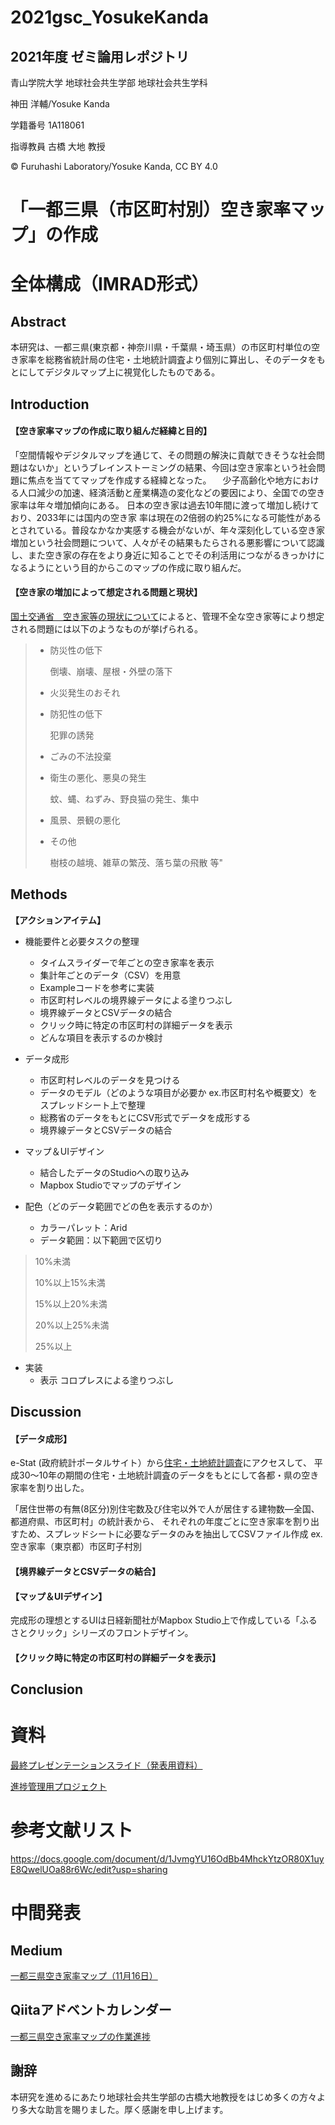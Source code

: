 # 2021gsc_YosukeKanda
## 2021年度 ゼミ論用レポジトリ

青山学院大学 地球社会共生学部 地球社会共生学科

神田 洋輔/Yosuke Kanda

学籍番号 1A118061

指導教員 古橋 大地 教授

© Furuhashi Laboratory/Yosuke Kanda, CC BY 4.0

# 「一都三県（市区町村別）空き家率マップ」の作成

# 全体構成（IMRAD形式）
## Abstract
本研究は、一都三県(東京都・神奈川県・千葉県・埼玉県）の市区町村単位の空き家率を総務省統計局の住宅・土地統計調査より個別に算出し、そのデータをもとにしてデジタルマップ上に視覚化したものである。


## Introduction
#### 【空き家率マップの作成に取り組んだ経緯と目的】

「空間情報やデジタルマップを通じて、その問題の解決に貢献できそうな社会問題はないか」というブレインストーミングの結果、今回は空き家率という社会問題に焦点を当ててマップを作成する経緯となった。
　少子高齢化や地方における人口減少の加速、経済活動と産業構造の変化などの要因により、全国での空き家率は年々増加傾向にある。  日本の空き家は過去10年間に渡って増加し続けており、2033年には国内の空き家
率は現在の2倍弱の約25%になる可能性があるとされている。普段なかなか実感する機会がないが、年々深刻化している空き家増加という社会問題について、人々がその結果もたらされる悪影響について認識し、また空き家の存在をより身近に知ることでその利活用につながるきっかけになるようにという目的からこのマップの作成に取り組んだ。


#### 【空き家の増加によって想定される問題と現状】


[国土交通省　空き家等の現状について](https://www.mlit.go.jp/common/001172930.pdf)によると、管理不全な空き家等により想定される問題には以下のようなものが挙げられる。


>* 防災性の低下
>
  >   倒壊、崩壊、屋根・外壁の落下
>
>* 火災発生のおそれ
>
>* 防犯性の低下
>
  >   犯罪の誘発
>
>* ごみの不法投棄
>
>* 衛生の悪化、悪臭の発生
>
  >   蚊、蝿、ねずみ、野良猫の発生、集中
>
>* 風景、景観の悪化
>
>* その他
>
  >   樹枝の越境、雑草の繁茂、落ち葉の飛散 等"
 










## Methods

**【アクションアイテム】**
  * 機能要件と必要タスクの整理
     * タイムスライダーで年ごとの空き家率を表示
     * 集計年ごとのデータ（CSV）を用意
     * Exampleコードを参考に実装
     * 市区町村レベルの境界線データによる塗りつぶし
     * 境界線データとCSVデータの結合
     * クリック時に特定の市区町村の詳細データを表示
     * どんな項目を表示するのか検討

* データ成形
  * 市区町村レベルのデータを見つける
  * データのモデル（どのような項目が必要か ex.市区町村名や概要文）をスプレッドシート上で整理
  * 総務省のデータをもとにCSV形式でデータを成形する
  * 境界線データとCSVデータの結合

* マップ＆UIデザイン
  * 結合したデータのStudioへの取り込み
  * Mapbox Studioでマップのデザイン
  
* 配色（どのデータ範囲でどの色を表示するのか）
  * カラーパレット：Arid
  * データ範囲：以下範囲で区切り
>10%未満 
>
>10%以上15%未満
>
>15%以上20%未満
>
>20%以上25%未満
>
>25%以上

* 実装
  * 表示
    コロプレスによる塗りつぶし

## Discussion

#### 【データ成形】

e-Stat (政府統計ポータルサイト）から[住宅・土地統計調査](https://www.e-stat.go.jp/stat-search/files?page=1&toukei=00200522)にアクセスして、
平成30〜10年の期間の住宅・土地統計調査のデータをもとにして各都・県の空き家率を割り出した。

「居住世帯の有無(8区分)別住宅数及び住宅以外で人が居住する建物数―全国、都道府県、市区町村」の統計表から、
それぞれの年度ごとに空き家率を割り出すため、スプレッドシートに必要なデータのみを抽出してCSVファイル作成   ex.空き家率（東京都）市区町子村別



#### 【境界線データとCSVデータの結合】 




#### 【マップ＆UIデザイン】

完成形の理想とするUIは日経新聞社がMapbox Studio上で作成している「ふるさとクリック」シリーズのフロントデザイン。


#### 【クリック時に特定の市区町村の詳細データを表示】








## Conclusion











# 資料
[最終プレゼンテーションスライド（発表用資料）](https://docs.google.com/presentation/d/1rdNYrq0WUOnIdI-mxJzm_W961YzSmf_J0hkL1oKQoCM/edit?usp=sharing)

[進捗管理用プロジェクト](https://github.com/furuhashilab/2021gsc_YosukeKanda/projects/1) 

# 参考文献リスト
https://docs.google.com/document/d/1JvmgYU16OdBb4MhckYtzOR80X1uyE8QwelUOa88r6Wc/edit?usp=sharing


# 中間発表
## Medium
[一都三県空き家率マップ（11月16日）](https://docs.google.com/presentation/d/1rdNYrq0WUOnIdI-mxJzm_W961YzSmf_J0hkL1oKQoCM/edit?usp=sharing)

## Qiitaアドベントカレンダー
[一都三県空き家率マップの作業進捗](https://qiita.com/cancancanda/items/53c191ee4914041cc172)


## 謝辞
本研究を進めるにあたり地球社会共生学部の古橋大地教授をはじめ多くの方々より多大な助言を賜りました。厚く感謝を申し上げます。

